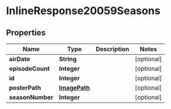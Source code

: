
# InlineResponse20059Seasons

## Properties
Name | Type | Description | Notes
------------ | ------------- | ------------- | -------------
**airDate** | **String** |  |  [optional]
**episodeCount** | **Integer** |  |  [optional]
**id** | **Integer** |  |  [optional]
**posterPath** | [**ImagePath**](ImagePath.md) |  |  [optional]
**seasonNumber** | **Integer** |  |  [optional]




